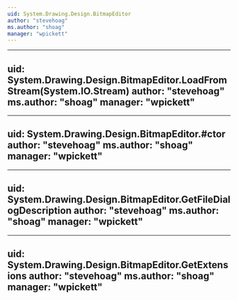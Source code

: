 ```yaml
---
uid: System.Drawing.Design.BitmapEditor
author: "stevehoag"
ms.author: "shoag"
manager: "wpickett"
---
```


---
uid: System.Drawing.Design.BitmapEditor.LoadFromStream(System.IO.Stream)
author: "stevehoag"
ms.author: "shoag"
manager: "wpickett"
---

---
uid: System.Drawing.Design.BitmapEditor.#ctor
author: "stevehoag"
ms.author: "shoag"
manager: "wpickett"
---

---
uid: System.Drawing.Design.BitmapEditor.GetFileDialogDescription
author: "stevehoag"
ms.author: "shoag"
manager: "wpickett"
---

---
uid: System.Drawing.Design.BitmapEditor.GetExtensions
author: "stevehoag"
ms.author: "shoag"
manager: "wpickett"
---
